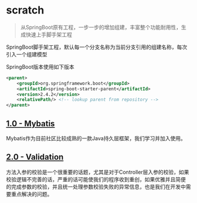 # scratch
> 从SpringBoot原有工程，一步一步的增加组建，丰富整个功能耐用性，生成快速上手脚手架工程

SpringBoot脚手架工程，默认每一个分支名称为当前分支引用的组建名称，每次引入一个组建模型

SpringBoot版本使用如下版本
```xml
<parent>
    <groupId>org.springframework.boot</groupId>
    <artifactId>spring-boot-starter-parent</artifactId>
    <version>2.4.2</version>
    <relativePath/> <!-- lookup parent from repository -->
</parent>
```

## [1.0 - Mybatis](doc/1.0-Mybatis.md)
Mybatis作为目前社区比较成熟的一款Java持久层框架，我们学习并加入使用。
## [2.0 - Validation](doc/2.0-Validation.md)
方法入参的校验是一个很重要的话题，尤其是对于Controller层入参的校验，如果校验逻辑不完善的话，严重的话可能使我们的程序收到重创，如果优雅并且简便
的完成参数的校验，并且统一处理参数校验失败的异常信息，也是我们在开发中需要重点解决的问题。